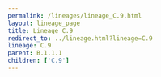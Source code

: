 ```yaml
---
permalink: /lineages/lineage_C.9.html
layout: lineage_page
title: Lineage C.9
redirect_to: ../lineage.html?lineage=C.9
lineage: C.9
parent: B.1.1.1
children: ['C.9']
---
```

